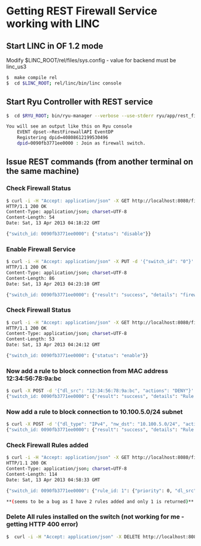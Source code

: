 # Getting REST Firewall Service working with LINC

## Start LINC in OF 1.2 mode 
Modify $LINC_ROOT/rel/files/sys.config - value for backend must be linc_us3
```bash
$  make compile rel
$  cd $LINC_ROOT; rel/linc/bin/linc console
```

## Start Ryu Controller with REST service
```bash
$  cd $RYU_ROOT; bin/ryu-manager --verbose --use-stderr ryu/app/rest_firewall.py ryu/lib/ofctl_v1_2.py

You will see an output like this on Ryu console
    EVENT dpset->RestFirewallAPI EventDP
    Registering dpid=40808612199530496
    dpid=0090fb3771ee0000 : Join as firewall switch.
```

## Issue REST commands (from another terminal on the same machine)

### Check Firewall Status
```bash
$ curl -i -H "Accept: application/json" -X GET http://localhost:8080/firewall/module/status
HTTP/1.1 200 OK
Content-Type: application/json; charset=UTF-8
Content-Length: 54
Date: Sat, 13 Apr 2013 04:18:22 GMT

{"switch_id: 0090fb3771ee0000": {"status": "disable"}}
```

### Enable Firewall Service
```bash
$ curl -i -H "Accept: application/json" -X PUT -d '{"switch_id": "0"}' http://localhost:8080/firewall/module/enable/all
HTTP/1.1 200 OK
Content-Type: application/json; charset=UTF-8
Content-Length: 86
Date: Sat, 13 Apr 2013 04:23:10 GMT

{"switch_id: 0090fb3771ee0000": {"result": "success", "details": "firewall running."}}
```

### Check Firewall Status
```bash
$ curl -i -H "Accept: application/json" -X GET http://localhost:8080/firewall/module/status
HTTP/1.1 200 OK
Content-Type: application/json; charset=UTF-8
Content-Length: 53
Date: Sat, 13 Apr 2013 04:24:12 GMT

{"switch_id: 0090fb3771ee0000": {"status": "enable"}}
```

### Now add a rule to block connection from MAC address 12:34:56:78:9a:bc
```bash
$ curl -X POST -d '{"dl_src": "12:34:56:78:9a:bc", "actions": "DENY"}' http://localhost:8080/firewall/rules/0090fb3771ee0000
{"switch_id: 0090fb3771ee0000": {"result": "success", "details": "Rule added. : rule_id=1"}}
```

### Now add a rule to block connection to 10.100.5.0/24 subnet
```bash
$ curl -X POST -d '{"dl_type": "IPv4", "nw_dst": "10.100.5.0/24", "actions": "DENY"}' http://localhost:8080/firewall/rules/0090fb3771ee0000
{"switch_id: 0090fb3771ee0000": {"result": "success", "details": "Rule added. : rule_id=2"}}
```

### Check Firewall Rules added
```bash
$ curl -i -H "Accept: application/json" -X GET http://localhost:8080/firewall/rules/0090fb3771ee0000
HTTP/1.1 200 OK
Content-Type: application/json; charset=UTF-8
Content-Length: 114
Date: Sat, 13 Apr 2013 04:58:33 GMT

{"switch_id: 0090fb3771ee0000": {"rule_id: 1": {"priority": 0, "dl_src": "12:34:56:78:9a:bc", "actions": "DENY"}}}

**(seems to be a bug as I have 2 rules added and only 1 is returned)**
```

### Delete All rules installed on the switch (not working for me - getting HTTP 400 error)
```bash
$  curl -i -H "Accept: application/json" -X DELETE http://localhost:8080/firewall/rules/0090fb3771ee0000
```

